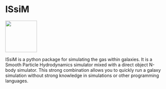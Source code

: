 # ISsiM

<img src="https://your-image-url.type](https://github.com/dannytalk/ISsiM/assets/114359435/b6155dc4-dbc4-481e-99bb-dcf3c36e7caa" width="100" height="100">

ISsiM is a python package for simulating the gas within galaxies. It is a Smooth Particle Hydrodynamics simulator mixed with a direct object N-body simulator. This strong combination allows you to quickly run a galaxy simulation without strong knowledge in simulations or other programming languages. 
